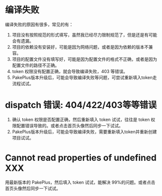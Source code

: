 # 编译失败

编译失败的原因有很多，常见的有：

1. 项目没有按照规范的形式填写，虽然我已经尽力限制规范了，但是还是有可能会有遗漏。
2. 项目的依赖没有安装好，可能是因为网络问题，或者是因为依赖的版本不兼容。
3. 项目的配置文件没有填写好，可能是因为配置文件的格式不正确，或者是因为配置文件的路径不正确。
4. token 权限没有配置正确，就会导致编译失败，403 等错误。
5. PakePlus版本升级后，可能会导致编译失败等问题，可尝试重新填入token走流程试试。

# dispatch 错误: 404/422/403等等错误

1. 确认 token 权限是否配置正确，然后重新填入 token 试试，往往是 token 权限配置错误导致的。或者点击首页头像然后同步一下试试。
2. PakePlus版本升级后，可能会导致编译失败，需要重新填入token并重新创建项目试试。

# Cannot read properties of undefined XXX

用最新版本的 PakePlus，然后填入 token 试试，能解决 99%的问题。或者点击首页头像然后同步一下试试。